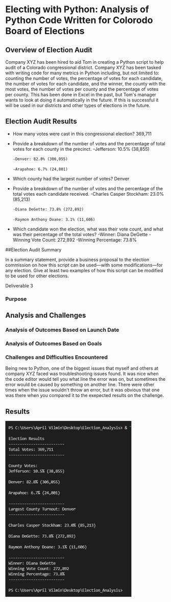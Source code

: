 # Electing with Python: Analysis of Python Code Written for Colorodo Board of Elections


## Overview of Election Audit
Company XYZ has been hired to aid Tom in creating a Python script to help audit of a Colorado congressional district. Company XYZ has been tasked with writing code for many metrics in Python including, but not limited to: counting the number of votes, the percentage of votes for each candidate, the number of votes for each candidate, and the winner, the county with the most votes, the number of votes per county and the percentage of votes per county. This has been done in Excel in the past, but Tom's manager wants to look at doing it automatically in the future. If this is successful it will be used in our districts and other types of elections in the future.


## Election Audit Results

- How many votes were cast in this congressional election? 369,711

- Provide a breakdown of the number of votes and the percentage of total votes for each county in the precinct.
      -Jefferson: 10.5% (38,855)

      -Denver: 82.8% (306,055)

      -Arapahoe: 6.7% (24,801)
      
      

- Which county had the largest number of votes? Denver

- Provide a breakdown of the number of votes and the percentage of the total votes each candidate received.
      -Charles Casper Stockham: 23.0% (85,213)

      -Diana DeGette: 73.8% (272,892)

      -Raymon Anthony Doane: 3.1% (11,606)
      
      

- Which candidate won the election, what was their vote count, and what was their percentage of the total votes?
      -Winner: Diana DeGette
      -Winning Vote Count: 272,892
       -Winning Percentage: 73.8%

##Election Audit Summary

In a summary statement, provide a business proposal to the election commission on how this script can be used—with some modifications—for any election. Give at least two examples of how this script can be modified to be used for other elections.

Deliverable 3 

### Purpose

## Analysis and Challenges

### Analysis of Outcomes Based on Launch Date

### Analysis of Outcomes Based on Goals

### Challenges and Difficulties Encountered
Being new to Python, one of the biggest issues that myself and others at company XYZ faced was troubleshooting issues found. It was nice when the code editor would tell you what line the error was on, but sometimes the error would be caused by something on another line. There were other times when the issue wouldn't throw an error, but it was obvious that one was there when you compared it to the exepected results on the challenge.

## Results


![Module 3 Results Screenshot](https://github.com/AprilVilmin/Election_Analysis/blob/main/Module%203%20Results%20Screenshot.png)
